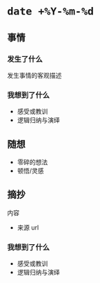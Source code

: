 # `date +%Y-%m-%d`

## 事情

### 发生了什么

发生事情的客观描述

### 我想到了什么

-   感受或教训
-   逻辑归纳与演绎

## 随想

-   零碎的想法
-   顿悟/灵感

## 摘抄

内容

-   来源 url

### 我想到了什么

-   感受或教训
-   逻辑归纳与演绎
